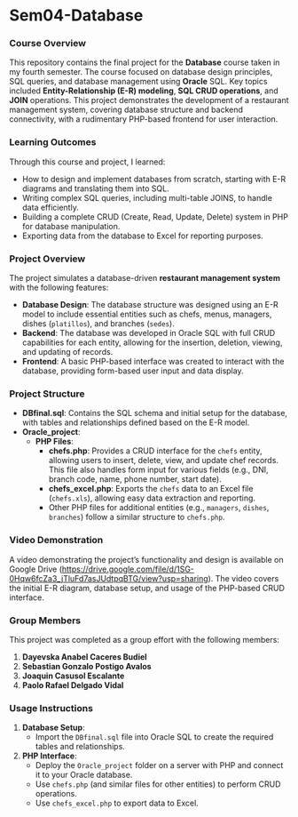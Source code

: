 # Sem04-Database

### Course Overview
This repository contains the final project for the **Database** course taken in my fourth semester. The course focused on database design principles, SQL queries, and database management using **Oracle** SQL. Key topics included **Entity-Relationship (E-R) modeling**, **SQL CRUD operations**, and **JOIN** operations. This project demonstrates the development of a restaurant management system, covering database structure and backend connectivity, with a rudimentary PHP-based frontend for user interaction.

### Learning Outcomes
Through this course and project, I learned:
- How to design and implement databases from scratch, starting with E-R diagrams and translating them into SQL.
- Writing complex SQL queries, including multi-table JOINS, to handle data efficiently.
- Building a complete CRUD (Create, Read, Update, Delete) system in PHP for database manipulation.
- Exporting data from the database to Excel for reporting purposes.

### Project Overview
The project simulates a database-driven **restaurant management system** with the following features:
- **Database Design**: The database structure was designed using an E-R model to include essential entities such as chefs, menus, managers, dishes (`platillos`), and branches (`sedes`).
- **Backend**: The database was developed in Oracle SQL with full CRUD capabilities for each entity, allowing for the insertion, deletion, viewing, and updating of records.
- **Frontend**: A basic PHP-based interface was created to interact with the database, providing form-based user input and data display.

### Project Structure
- **DBfinal.sql**: Contains the SQL schema and initial setup for the database, with tables and relationships defined based on the E-R model.
- **Oracle_project**:
  - **PHP Files**:
    - **chefs.php**: Provides a CRUD interface for the `chefs` entity, allowing users to insert, delete, view, and update chef records. This file also handles form input for various fields (e.g., DNI, branch code, name, phone number, start date).
    - **chefs_excel.php**: Exports the `chefs` data to an Excel file (`chefs.xls`), allowing easy data extraction and reporting.
    - Other PHP files for additional entities (e.g., `managers`, `dishes`, `branches`) follow a similar structure to `chefs.php`.

### Video Demonstration
A video demonstrating the project’s functionality and design is available on Google Drive (https://drive.google.com/file/d/1SG-0Hqw6fcZa3_jTluFd7asJUdtpqBTG/view?usp=sharing). The video covers the initial E-R diagram, database setup, and usage of the PHP-based CRUD interface.

### Group Members
This project was completed as a group effort with the following members:
1. **Dayevska Anabel Caceres Budiel**
2. **Sebastian Gonzalo Postigo Avalos**
3. **Joaquin Casusol Escalante**
4. **Paolo Rafael Delgado Vidal**

### Usage Instructions
1. **Database Setup**:
   - Import the `DBfinal.sql` file into Oracle SQL to create the required tables and relationships.
2. **PHP Interface**:
   - Deploy the `Oracle_project` folder on a server with PHP and connect it to your Oracle database.
   - Use `chefs.php` (and similar files for other entities) to perform CRUD operations.
   - Use `chefs_excel.php` to export data to Excel.

